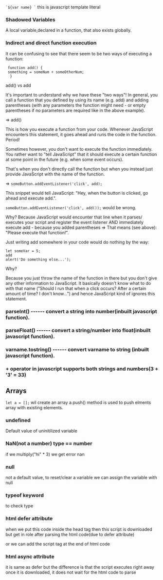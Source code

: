 `` `${var name} ` `` this is javascript template literal
### Shadowed Variables
A local variable,declared in a function, that also exists globally.

### Indirect and direct function execution
It can be confusing to see that there seem to be two ways of executing a function:
``` 
 function add() {
 something = someNum + someOtherNum;
  }   
```
add() vs add

It's important to understand why we have these "two ways"!
In general, you call a function that you defined by using its name (e.g. add) and adding parentheses (with any parameters the function might need - or empty parentheses if no parameters are required like in the above example).

=> add()

This is how you execute a function from your code. Whenever JavaScript encounters this statement, it goes ahead and runs the code in the function. Period!

Sometimes however, you don't want to execute the function immediately. You rather want to "tell JavaScript" that it should execute a certain function at some point in the future (e.g. when some event occurs).

That's when you don't directly call the function but when you instead just provide JavaScript with the name of the function.

=> `` someButton.addEventListener('click', add); ``

This snippet would tell JavaScript: "Hey, when the button is clicked, go ahead and execute add.".

`` someButton.addEventListener('click', add()); `` would be wrong.

Why? Because JavaScript would encounter that line when it parses/ executes your script and register the event listener AND immediately execute add - because you added parentheses => That means (see above): "Please execute that function!".

Just writing add somewhere in your code would do nothing by the way:
```
let someVar = 5;
add
alert('Do something else...');
```
Why?

Because you just throw the name of the function in there but you don't give any other information to JavaScript. It basically doesn't know what to do with that name ("Should I run that when a click occurs? After a certain amount of time? I don't know...") and hence JavaScript kind of ignores this statement.
### parseInt() ------ convert a string into number(inbuilt javascript function).
### parseFloat() ------ convert a string/number into float(inbuilt javascript function).
### varname.tostring() ------ convert varname to string (inbuilt javascript function).
### + operator in javascript supports both strings and numbers(3 + '3' = 33)

## Arrays
`` let a = []; `` wil create an array
a.push() method is used to push elments array with existing elements.
### undefined
Default value of uninitilized variable
### NaN(not a number) type == number
if we multiply("hi" * 3) we get error nan
### null
not a default value, to reset/clear a variable we can assign the variable with null
### typeof keyword
to check type
### html defer attribute
<script src = " " defer >   </script> when we put this code inside the head tag then this script is downloaded but get in role after parsing the html code(due to defer attribute)
or we can add the script tag at the end of html code
### html async attribute
<script src = " " async >   </script> it is same as defer but the difference is that the script executes right away once it is downloaded, it does not wait for the html code to parse
